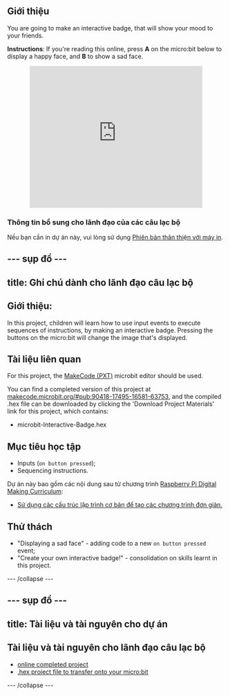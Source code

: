 ## Giới thiệu

You are going to make an interactive badge, that will show your mood to your friends.

**Instructions**: If you're reading this online, press **A** on the micro:bit below to display a happy face, and **B** to show a sad face.

<div class="trinket" style="width:400px;margin: 0 auto;">
<div style="position:relative;height:0;padding-bottom:81.97%;overflow:hidden;"><iframe style="position:absolute;top:0;left:0;width:100%;height:100%;" src="https://makecode.microbit.org/---run?id=_M6yLfbemfPUv" allowfullscreen="allowfullscreen" sandbox="allow-popups allow-scripts allow-same-origin" frameborder="0"></iframe></div>
</div>

### Thông tin bổ sung cho lãnh đạo của các câu lạc bộ

Nếu bạn cần in dự án này, vui lòng sử dụng [Phiên bản thân thiện với máy in](https://projects.raspberrypi.org/en/projects/interactive-badge/print).

## \--- sụp đổ \---

## title: Ghi chú dành cho lãnh đạo câu lạc bộ

## Giới thiệu:

In this project, children will learn how to use input events to execute sequences of instructions, by making an interactive badge. Pressing the buttons on the micro:bit will change the image that's displayed.

## Tài liệu liên quan

For this project, the [MakeCode (PXT)](http://jumpto.cc/pxt-new) microbit editor should be used.

You can find a completed version of this project at [makecode.microbit.org/#pub:90418-17495-16581-63753](https://makecode.microbit.org/#pub:90418-17495-16581-63753), and the compiled .hex file can be downloaded by clicking the 'Download Project Materials' link for this project, which contains:

* microbit-Interactive-Badge.hex

## Mục tiêu học tập

* Inputs (`on button pressed`);
* Sequencing instructions.

Dự án này bao gồm các nội dung sau từ chương trình [Raspberry Pi Digital Making Curriculum](http://rpf.io/curriculum):

* [Sử dụng các cấu trúc lập trình cơ bản để tạo các chương trình đơn giản.](https://www.raspberrypi.org/curriculum/programming/creator)

## Thử thách

* "Displaying a sad face" - adding code to a new `on button pressed` event;
* "Create your own interactive badge!" - consolidation on skills learnt in this project.

\--- /collapse \---

## \--- sụp đổ \---

## title: Tài liệu và tài nguyên cho dự án

## Tài liệu và tài nguyên cho lãnh đạo câu lạc bộ

* [online completed project](https://makecode.microbit.org/#pub:90418-17495-16581-63753)
* [.hex project file to transfer onto your micro:bit](resources/microbit-Interactive-Badge.hex)

\--- /collapse \---